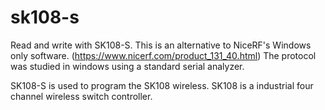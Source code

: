 # sk108-s

Read and write with SK108-S. This is an alternative to NiceRF's Windows only software. (https://www.nicerf.com/product_131_40.html)
The protocol was studied in windows using a standard serial analyzer.

SK108-S is used to program the SK108 wireless. SK108 is a industrial four channel wireless switch controller.
